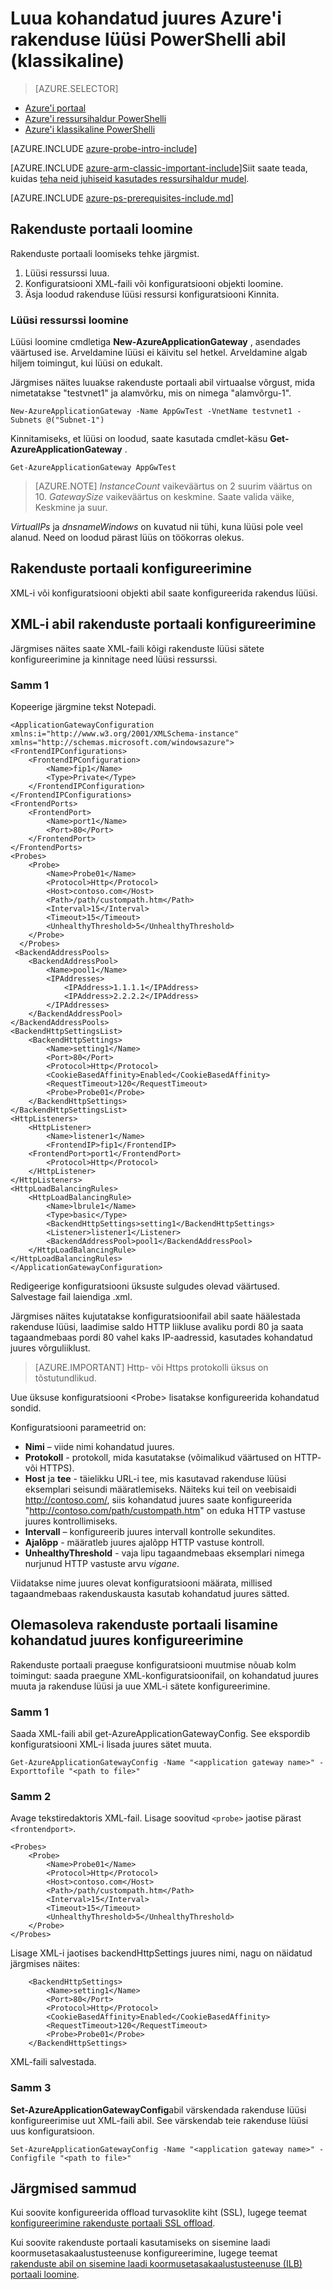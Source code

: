 <properties
   pageTitle="Luua kohandatud juures rakenduse lüüsi klassikaline juurutamise mudeli PowerShelli abil | Microsoft Azure'i"
   description="Siit saate teada, kuidas luua kohandatud juures rakenduse lüüsi klassikaline juurutamise mudeli PowerShelli abil"
   services="application-gateway"
   documentationCenter="na"
   authors="georgewallace"
   manager="carmonm"
   editor=""
   tags="azure-service-management"
/>
<tags  
   ms.service="application-gateway"
   ms.devlang="na"
   ms.topic="article"
   ms.tgt_pltfrm="na"
   ms.workload="infrastructure-services"
   ms.date="10/25/2016"
   ms.author="gwallace" />

# <a name="create-a-custom-probe-for-azure-application-gateway-classic-by-using-powershell"></a>Luua kohandatud juures Azure'i rakenduse lüüsi PowerShelli abil (klassikaline)

> [AZURE.SELECTOR]
- [Azure'i portaal](application-gateway-create-probe-portal.md)
- [Azure'i ressursihaldur PowerShelli](application-gateway-create-probe-ps.md)
- [Azure'i klassikaline PowerShelli](application-gateway-create-probe-classic-ps.md)

[AZURE.INCLUDE [azure-probe-intro-include](../../includes/application-gateway-create-probe-intro-include.md)]

[AZURE.INCLUDE [azure-arm-classic-important-include](../../includes/learn-about-deployment-models-classic-include.md)]Siit saate teada, kuidas [teha neid juhiseid kasutades ressursihaldur mudel](application-gateway-create-probe-ps.md).

[AZURE.INCLUDE [azure-ps-prerequisites-include.md](../../includes/azure-ps-prerequisites-include.md)]

## <a name="create-an-application-gateway"></a>Rakenduste portaali loomine

Rakenduste portaali loomiseks tehke järgmist.

1. Lüüsi ressurssi luua.
2. Konfiguratsiooni XML-faili või konfiguratsiooni objekti loomine.
3. Äsja loodud rakenduse lüüsi ressursi konfiguratsiooni Kinnita.

### <a name="create-an-application-gateway-resource"></a>Lüüsi ressurssi loomine

Lüüsi loomine cmdletiga **New-AzureApplicationGateway** , asendades väärtused ise. Arveldamine lüüsi ei käivitu sel hetkel. Arveldamine algab hiljem toimingut, kui lüüsi on edukalt.

Järgmises näites luuakse rakenduste portaali abil virtuaalse võrgust, mida nimetatakse "testvnet1" ja alamvõrku, mis on nimega "alamvõrgu-1".

    New-AzureApplicationGateway -Name AppGwTest -VnetName testvnet1 -Subnets @("Subnet-1")

Kinnitamiseks, et lüüsi on loodud, saate kasutada cmdlet-käsu **Get-AzureApplicationGateway** .

    Get-AzureApplicationGateway AppGwTest

>[AZURE.NOTE]  *InstanceCount* vaikeväärtus on 2 suurim väärtus on 10. *GatewaySize* vaikeväärtus on keskmine. Saate valida väike, Keskmine ja suur.

 *VirtualIPs* ja *dnsnameWindows* on kuvatud nii tühi, kuna lüüsi pole veel alanud. Need on loodud pärast lüüs on töökorras olekus.

## <a name="configure-an-application-gateway"></a>Rakenduste portaali konfigureerimine

XML-i või konfiguratsiooni objekti abil saate konfigureerida rakendus lüüsi.

## <a name="configure-an-application-gateway-by-using-xml"></a>XML-i abil rakenduste portaali konfigureerimine

Järgmises näites saate XML-faili kõigi rakenduste lüüsi sätete konfigureerimine ja kinnitage need lüüsi ressurssi.  

### <a name="step-1"></a>Samm 1

Kopeerige järgmine tekst Notepadi.

    <ApplicationGatewayConfiguration xmlns:i="http://www.w3.org/2001/XMLSchema-instance" xmlns="http://schemas.microsoft.com/windowsazure">
    <FrontendIPConfigurations>
        <FrontendIPConfiguration>
            <Name>fip1</Name>
            <Type>Private</Type>
        </FrontendIPConfiguration>
    </FrontendIPConfigurations>    
    <FrontendPorts>
        <FrontendPort>
            <Name>port1</Name>
            <Port>80</Port>
        </FrontendPort>
    </FrontendPorts>
    <Probes>
        <Probe>
            <Name>Probe01</Name>
            <Protocol>Http</Protocol>
            <Host>contoso.com</Host>
            <Path>/path/custompath.htm</Path>
            <Interval>15</Interval>
            <Timeout>15</Timeout>
            <UnhealthyThreshold>5</UnhealthyThreshold>
        </Probe>
      </Probes>
     <BackendAddressPools>
        <BackendAddressPool>
            <Name>pool1</Name>
            <IPAddresses>
                <IPAddress>1.1.1.1</IPAddress>
                <IPAddress>2.2.2.2</IPAddress>
            </IPAddresses>
        </BackendAddressPool>
    </BackendAddressPools>
    <BackendHttpSettingsList>
        <BackendHttpSettings>
            <Name>setting1</Name>
            <Port>80</Port>
            <Protocol>Http</Protocol>
            <CookieBasedAffinity>Enabled</CookieBasedAffinity>
            <RequestTimeout>120</RequestTimeout>
            <Probe>Probe01</Probe>
        </BackendHttpSettings>
    </BackendHttpSettingsList>
    <HttpListeners>
        <HttpListener>
            <Name>listener1</Name>
            <FrontendIP>fip1</FrontendIP>
        <FrontendPort>port1</FrontendPort>
            <Protocol>Http</Protocol>
        </HttpListener>
    </HttpListeners>
    <HttpLoadBalancingRules>
        <HttpLoadBalancingRule>
            <Name>lbrule1</Name>
            <Type>basic</Type>
            <BackendHttpSettings>setting1</BackendHttpSettings>
            <Listener>listener1</Listener>
            <BackendAddressPool>pool1</BackendAddressPool>
        </HttpLoadBalancingRule>
    </HttpLoadBalancingRules>
    </ApplicationGatewayConfiguration>


Redigeerige konfiguratsiooni üksuste sulgudes olevad väärtused. Salvestage fail laiendiga .xml.

Järgmises näites kujutatakse konfiguratsioonifail abil saate häälestada rakenduse lüüsi, laadimise saldo HTTP liikluse avaliku pordi 80 ja saata tagaandmebaas pordi 80 vahel kaks IP-aadressid, kasutades kohandatud juures võrguliiklust.

>[AZURE.IMPORTANT] Http- või Https protokolli üksus on tõstutundlikud.

Uue üksuse konfiguratsiooni \<Probe\> lisatakse konfigureerida kohandatud sondid.

Konfiguratsiooni parameetrid on:

- **Nimi** – viide nimi kohandatud juures.
- **Protokoll** - protokoll, mida kasutatakse (võimalikud väärtused on HTTP- või HTTPS).
- **Host** ja **tee** - täielikku URL-i tee, mis kasutavad rakenduse lüüsi eksemplari seisundi määratlemiseks. Näiteks kui teil on veebisaidi http://contoso.com/, siis kohandatud juures saate konfigureerida "http://contoso.com/path/custompath.htm" on eduka HTTP vastuse juures kontrollimiseks.
- **Intervall** – konfigureerib juures intervall kontrolle sekundites.
- **Ajalõpp** - määratleb juures ajalõpp HTTP vastuse kontroll.
- **UnhealthyThreshold** - vaja lipu tagaandmebaas eksemplari nimega nurjunud HTTP vastuste arvu *vigane*.

Viidatakse nime juures olevat <BackendHttpSettings> konfiguratsiooni määrata, millised tagaandmebaas rakenduskausta kasutab kohandatud juures sätted.

## <a name="add-a-custom-probe-configuration-to-an-existing-application-gateway"></a>Olemasoleva rakenduste portaali lisamine kohandatud juures konfigureerimine

Rakenduste portaali praeguse konfiguratsiooni muutmise nõuab kolm toimingut: saada praegune XML-konfiguratsioonifail, on kohandatud juures muuta ja rakenduse lüüsi ja uue XML-i sätete konfigureerimine.

### <a name="step-1"></a>Samm 1

Saada XML-faili abil get-AzureApplicationGatewayConfig. See ekspordib konfiguratsiooni XML-i lisada juures sätet muuta.

    Get-AzureApplicationGatewayConfig -Name "<application gateway name>" -Exporttofile "<path to file>"


### <a name="step-2"></a>Samm 2

Avage tekstiredaktoris XML-fail. Lisage soovitud `<probe>` jaotise pärast `<frontendport>`.

    <Probes>
        <Probe>
            <Name>Probe01</Name>
            <Protocol>Http</Protocol>
            <Host>contoso.com</Host>
            <Path>/path/custompath.htm</Path>
            <Interval>15</Interval>
            <Timeout>15</Timeout>
            <UnhealthyThreshold>5</UnhealthyThreshold>
        </Probe>
    </Probes>

Lisage XML-i jaotises backendHttpSettings juures nimi, nagu on näidatud järgmises näites:

        <BackendHttpSettings>
            <Name>setting1</Name>
            <Port>80</Port>
            <Protocol>Http</Protocol>
            <CookieBasedAffinity>Enabled</CookieBasedAffinity>
            <RequestTimeout>120</RequestTimeout>
            <Probe>Probe01</Probe>
        </BackendHttpSettings>

XML-faili salvestada.

### <a name="step-3"></a>Samm 3

**Set-AzureApplicationGatewayConfig**abil värskendada rakenduse lüüsi konfigureerimise uut XML-faili abil. See värskendab teie rakenduse lüüsi uus konfiguratsioon.

    Set-AzureApplicationGatewayConfig -Name "<application gateway name>" -Configfile "<path to file>"


## <a name="next-steps"></a>Järgmised sammud

Kui soovite konfigureerida offload turvasoklite kiht (SSL), lugege teemat [konfigureerimine rakenduste portaali SSL offload](application-gateway-ssl.md).

Kui soovite rakenduste portaali kasutamiseks on sisemine laadi koormusetasakaalustusteenuse konfigureerimine, lugege teemat [rakenduste abil on sisemine laadi koormusetasakaalustusteenuse (ILB) portaali loomine](application-gateway-ilb.md).
